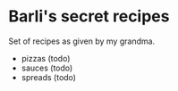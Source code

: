 # Barli's secret recipes

Set of recipes as given by my grandma.

- pizzas (todo)
- sauces (todo)
- spreads (todo)
